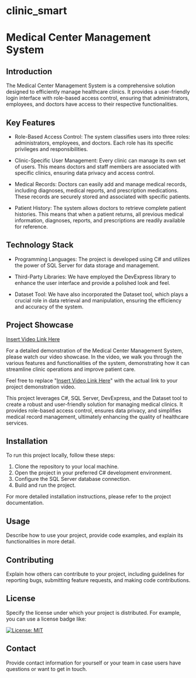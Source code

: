 # clinic_smart
# Medical Center Management System

## Introduction

The Medical Center Management System is a comprehensive solution designed to efficiently manage healthcare clinics. It provides a user-friendly login interface with role-based access control, ensuring that administrators, employees, and doctors have access to their respective functionalities.

## Key Features

- Role-Based Access Control: The system classifies users into three roles: administrators, employees, and doctors. Each role has its specific privileges and responsibilities.

- Clinic-Specific User Management: Every clinic can manage its own set of users. This means doctors and staff members are associated with specific clinics, ensuring data privacy and access control.

- Medical Records: Doctors can easily add and manage medical records, including diagnoses, medical reports, and prescription medications. These records are securely stored and associated with specific patients.

- Patient History: The system allows doctors to retrieve complete patient histories. This means that when a patient returns, all previous medical information, diagnoses, reports, and prescriptions are readily available for reference.

## Technology Stack

- Programming Languages: The project is developed using C# and utilizes the power of SQL Server for data storage and management.

- Third-Party Libraries: We have employed the DevExpress library to enhance the user interface and provide a polished look and feel.

- Dataset Tool: We have also incorporated the Dataset tool, which plays a crucial role in data retrieval and manipulation, ensuring the efficiency and accuracy of the system.

## Project Showcase

[Insert Video Link Here](#)

For a detailed demonstration of the Medical Center Management System, please watch our video showcase. In the video, we walk you through the various features and functionalities of the system, demonstrating how it can streamline clinic operations and improve patient care.

Feel free to replace "[Insert Video Link Here](#)" with the actual link to your project demonstration video.

This project leverages C#, SQL Server, DevExpress, and the Dataset tool to create a robust and user-friendly solution for managing medical clinics. It provides role-based access control, ensures data privacy, and simplifies medical record management, ultimately enhancing the quality of healthcare services.

## Installation

To run this project locally, follow these steps:

1. Clone the repository to your local machine.
2. Open the project in your preferred C# development environment.
3. Configure the SQL Server database connection.
4. Build and run the project.

For more detailed installation instructions, please refer to the project documentation.

## Usage

Describe how to use your project, provide code examples, and explain its functionalities in more detail.

## Contributing

Explain how others can contribute to your project, including guidelines for reporting bugs, submitting feature requests, and making code contributions.

## License

Specify the license under which your project is distributed. For example, you can use a license badge like:

[![License: MIT](https://img.shields.io/badge/License-MIT-yellow.svg)](https://opensource.org/licenses/MIT)

## Contact

Provide contact information for yourself or your team in case users have questions or want to get in touch.
